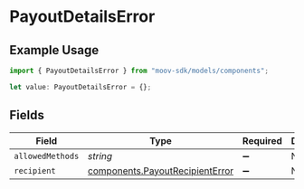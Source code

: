 # PayoutDetailsError

## Example Usage

```typescript
import { PayoutDetailsError } from "moov-sdk/models/components";

let value: PayoutDetailsError = {};
```

## Fields

| Field                                                                              | Type                                                                               | Required                                                                           | Description                                                                        |
| ---------------------------------------------------------------------------------- | ---------------------------------------------------------------------------------- | ---------------------------------------------------------------------------------- | ---------------------------------------------------------------------------------- |
| `allowedMethods`                                                                   | *string*                                                                           | :heavy_minus_sign:                                                                 | N/A                                                                                |
| `recipient`                                                                        | [components.PayoutRecipientError](../../models/components/payoutrecipienterror.md) | :heavy_minus_sign:                                                                 | N/A                                                                                |
